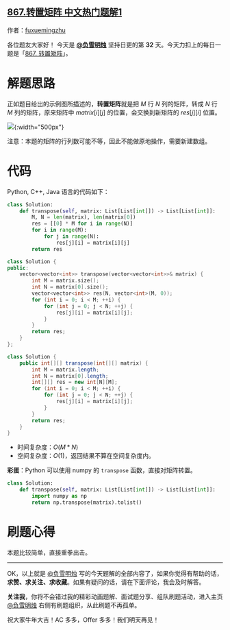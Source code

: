 ## [867.转置矩阵 中文热门题解1](https://leetcode.cn/problems/transpose-matrix/solutions/100000/zhuan-zhi-ju-zhen-de-san-chong-yu-yan-da-l7ye)

作者：[fuxuemingzhu](https://leetcode.cn/u/fuxuemingzhu)

各位题友大家好！ 今天是 **[@负雪明烛](/u/fuxuemingzhu/)** 坚持日更的第 **32** 天。今天力扣上的每日一题是「[867. 转置矩阵](https://leetcode-cn.com/problems/transpose-matrix/)」。

# 解题思路


正如题目给出的示例图所描述的，**转置矩阵**就是把 $M$ 行 $N$ 列的矩阵，转成 $N$ 行 $M$ 列的矩阵，原来矩阵中 $matrix[i][j]$ 的位置，会交换到新矩阵的 $res[j][i]$ 位置。


![](https://pic.leetcode-cn.com/1614214555-qChQOi-hint_transpose.png){:width="500px"}


注意：本题的矩阵的行列数可能不等，因此不能做原地操作，需要新建数组。

# 代码


Python, C++, Java 语言的代码如下：


```Python []
class Solution:
    def transpose(self, matrix: List[List[int]]) -> List[List[int]]:
        M, N = len(matrix), len(matrix[0])
        res = [[0] * M for i in range(N)]
        for i in range(M):
            for j in range(N):
                res[j][i] = matrix[i][j]
        return res
```
```C++ []
class Solution {
public:
    vector<vector<int>> transpose(vector<vector<int>>& matrix) {
        int M = matrix.size();
        int N = matrix[0].size();
        vector<vector<int>> res(N, vector<int>(M, 0));
        for (int i = 0; i < M; ++i) {
            for (int j = 0; j < N; ++j) {
                res[j][i] = matrix[i][j];
            }
        }
        return res;
    }
};
```
```Java []
class Solution {
    public int[][] transpose(int[][] matrix) {
        int M = matrix.length;
        int N = matrix[0].length;
        int[][] res = new int[N][M];
        for (int i = 0; i < M; ++i) {
            for (int j = 0; j < N; ++j) {
                res[j][i] = matrix[i][j];
            }
        }
        return res;
    }
}
```


- 时间复杂度：$O(M * N)$
- 空间复杂度：$O(1)$，返回结果不算在空间复杂度内。



**彩蛋**：Python 可以使用 numpy 的 `transpose` 函数，直接对矩阵转置。


```python
class Solution:
    def transpose(self, matrix: List[List[int]]) -> List[List[int]]:
        import numpy as np
        return np.transpose(matrix).tolist()
```



# 刷题心得


本题比较简单，直接重拳出击。

-----


OK，以上就是 [@负雪明烛](https://leetcode-cn.com/u/fuxuemingzhu/) 写的今天题解的全部内容了，如果你觉得有帮助的话，**求赞、求关注、求收藏**。如果有疑问的话，请在下面评论，我会及时解答。


**关注我**，你将不会错过我的精彩动画题解、面试题分享、组队刷题活动，进入主页 [@负雪明烛](https://leetcode-cn.com/u/fuxuemingzhu/) 右侧有刷题组织，从此刷题不再孤单。


祝大家牛年大吉！AC 多多，Offer 多多！我们明天再见！